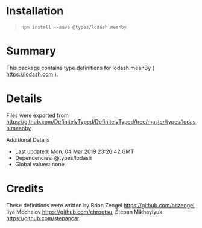 # Installation
> `npm install --save @types/lodash.meanby`

# Summary
This package contains type definitions for lodash.meanBy ( https://lodash.com ).

# Details
Files were exported from https://github.com/DefinitelyTyped/DefinitelyTyped/tree/master/types/lodash.meanby

Additional Details
 * Last updated: Mon, 04 Mar 2019 23:26:42 GMT
 * Dependencies: @types/lodash
 * Global values: none

# Credits
These definitions were written by Brian Zengel <https://github.com/bczengel>, Ilya Mochalov <https://github.com/chrootsu>, Stepan Mikhaylyuk <https://github.com/stepancar>.
